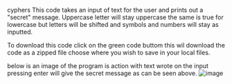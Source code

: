 cyphers 
This code takes an input of text for the user and prints out a "secret" message. Uppercase letter will stay uppercase the same is true 
for lowercase but letters will be shifted and symbols and numbers will stay as inputted. 

To download this code click on the green code buttom this wil download the code as a zipped file choose where you wish to save in your local files.

below is an image of the program is action with text wrote on the input pressing enter will give the secret message as can be seen above.
![image](https://github.com/carlD193/final-capstone/assets/128071218/3eae0847-702e-4bbe-b17b-f329e1ff46e3)

